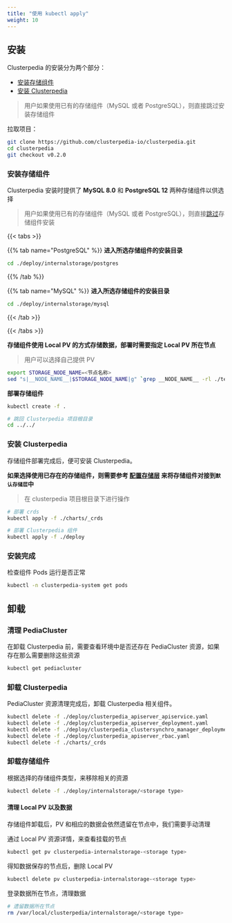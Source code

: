 ```yaml
---
title: "使用 kubectl apply"
weight: 10
---
```


## 安装
Clusterpedia 的安装分为两个部分：
* [安装存储组件](#安装存储组件)
* [安装 Clusterpedia](#安装-clusterpedia)
> 用户如果使用已有的存储组件（MySQL 或者 PostgreSQL），则直接跳过安装存储组件

拉取项目：
```bash
git clone https://github.com/clusterpedia-io/clusterpedia.git
cd clusterpedia
git checkout v0.2.0
```

### 安装存储组件
Clusterpedia 安装时提供了 **MySQL 8.0** 和 **PostgreSQL 12** 两种存储组件以供选择
> 用户如果使用已有的存储组件（MySQL 或者 PostgreSQL），则直接[跳过](#安装-clusterpedia)存储组件安装

{{< tabs >}}

{{% tab name="PostgreSQL" %}}
**进入所选存储组件的安装目录**
```bash
cd ./deploy/internalstorage/postgres
```
{{% /tab %}}

{{% tab name="MySQL" %}}
**进入所选存储组件的安装目录**
```bash
cd ./deploy/internalstorage/mysql
```
{{< /tab >}}

{{< /tabs >}}

**存储组件使用 Local PV 的方式存储数据，部署时需要指定 Local PV 所在节点**
> 用户可以选择自己提供 PV
```bash
export STORAGE_NODE_NAME=<节点名称>
sed "s|__NODE_NAME__|$STORAGE_NODE_NAME|g" `grep __NODE_NAME__ -rl ./templates` > clusterpedia_internalstorage_pv.yaml
```

**部署存储组件**
```bash
kubectl create -f .

# 跳回 Clusterpedia 项目根目录
cd ../../
```

### 安装 Clusterpedia
存储组件部署完成后，便可安装 Clusterpedia。

**如果选择使用已存在的存储组件，则需要参考 [配置存储层](../configurate/configurate-internalstorage) 来将存储组件对接到`默认存储层`中**

> 在 clusterpedia 项目根目录下进行操作
```bash
# 部署 crds
kubectl apply -f ./charts/_crds

# 部署 Clusterpedia 组件
kubectl apply -f ./deploy
```

### 安装完成
检查组件 Pods 运行是否正常
```bash
kubectl -n clusterpedia-system get pods
```

## 卸载
### 清理 PediaCluster
在卸载 Clusterpedia 前，需要查看环境中是否还存在 PediaCluster 资源，如果存在那么需要删除这些资源
```bash
kubectl get pediacluster
```

### 卸载 Clusterpedia
PediaCluster 资源清理完成后，卸载 Clusterpedia 相关组件。

```bash
kubectl delete -f ./deploy/clusterpedia_apiserver_apiservice.yaml
kubectl delete -f ./deploy/clusterpedia_apiserver_deployment.yaml
kubectl delete -f ./deploy/clusterpedia_clustersynchro_manager_deployment.yaml
kubectl delete -f ./deploy/clusterpedia_apiserver_rbac.yaml
kubectl delete -f ./charts/_crds
```

### 卸载存储组件
根据选择的存储组件类型，来移除相关的资源
```bash
kubectl delete -f ./deploy/internalstorage/<storage type>
```

#### 清理 Local PV 以及数据
存储组件卸载后，PV 和相应的数据会依然遗留在节点中，我们需要手动清理

通过 Local PV 资源详情，来查看挂载的节点
```bash
kubectl get pv clusterpedia-internalstorage-<storage type>
```

得知数据保存的节点后，删除 Local PV
```bash
kubectl delete pv clusterpedia-internalstorage-<storage type>
```

登录数据所在节点，清理数据
```bash
# 遗留数据所在节点
rm /var/local/clusterpedia/internalstorage/<storage type>
```
